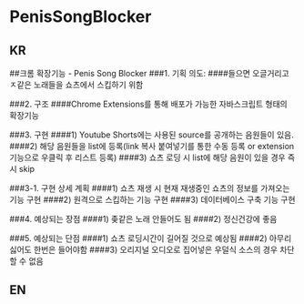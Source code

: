 # PenisSongBlocker
## KR
##크롬 확장기능 - Penis Song Blocker
###1. 기획 의도:
####들으면 오글거리고 ㅈ같은 노래들을 쇼츠에서 스킵하기 위함

###2. 구조
####Chrome Extensions를 통해 배포가 가능한 자바스크립트 형태의 확장기능

###3. 구현
####1) Youtube Shorts에는 사용된 source를 공개하는 음원들이 있음.
####2) 해당 음원들을 list에 등록(link 복사 붙여넣기를 통한 수동 등록 or extension 기능으로 우클릭 후 리스트 등록)
####3) 쇼츠 로딩 시 list에 해당 음원이 있을 경우 즉시 skip

###3-1. 구현 상세 계획
####1) 쇼츠 재생 시 현재 재생중인 쇼츠의 정보를 가져오는 기능 구현
####2) 원격으로 스킵하는 기능 구현
####3) 데이터베이스 구축 기능 구현

###4. 예상되는 장점
####1) 좆같은 노래 안들어도 됨
####2) 정신건강에 좋음

###5. 예상되는 단점
####1) 쇼츠 로딩시간이 길어질 것으로 예상됨
####2) 아무리 싫어도 한번은 들어야함
####3) 오리지널 오디오로 집어넣은 우덜식 소스의 경우 차단할 수 없음

## EN
